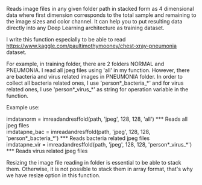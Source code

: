 Reads image files in any given folder path in stacked form as 4 dimensional data where first dimension corresponds to the total sample and remaining to the image sizes and color channel. It can help you to put resulting data directly into any Deep Learning architecture as training dataset.

I write this function especially to be able to read https://www.kaggle.com/paultimothymooney/chest-xray-pneumonia dataset. 

For example, in training folder, there are 2 folders NORMAL and PNEUMONIA. I read all jpeg files using 'all' in my function. However, there are bacteria and virus related images in PNEUMONIA folder. In order to collect all bacteria related ones, I use 'person\*\_bacteria\_\*' and for virus related ones, I use 'person\*\_virus\_\*' as string for operation variable in the function. 

Example use:

imdatanorm = imreadandresffold(path, 'jpeg', 128, 128, 'all') *** Reads all jpeg files   
imdatapne_bac = imreadandresffold(path, 'jpeg', 128, 128, 'person\*\_bacteria\_\*') *** Reads bacteria related jpeg files  
imdatapne_vir = imreadandresffold(path, 'jpeg', 128, 128, 'person\*\_virus\_\*') *** Reads virus related jpeg files  

Resizing the image file reading in folder is essential to be able to stack them. Otherwise, it is not possible to stack them in array format, that's why we have resize option in this function.
